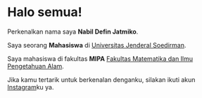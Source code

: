 # Halo semua! 

Perkenalkan nama saya **Nabil Defin Jatmiko**.<br>

Saya seorang **Mahasiswa** di [Universitas Jenderal Soedirman](https://unsoed.ac.id/en/home/).<br>

Saya mahasiswa di fakultas **MIPA** [Fakultas Matematika dan Ilmu Pengetahuan Alam](https://fmipa.unsoed.ac.id/profil/).<br>

Jika kamu tertarik untuk berkenalan denganku, silakan ikuti akun [Instagram](https://www.instagram.com/nabildfinn/)ku ya.

<!--
**nabildefin/nabildefin** is a ✨ _special_ ✨ repository because its `README.md` (this file) appears on your GitHub profile.

Here are some ideas to get you started:

- 🔭 I’m currently working on ...
- 🌱 I’m currently learning ...
- 👯 I’m looking to collaborate on ...
- 🤔 I’m looking for help with ...
- 💬 Ask me about ...
- 📫 How to reach me: ...
- 😄 Pronouns: ...
- ⚡ Fun fact: ...
-->

